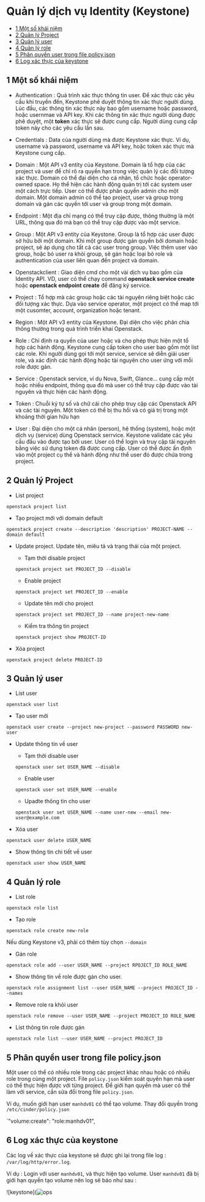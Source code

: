 # Quản lý dịch vụ Identity (Keystone)

 *	[1 Một số khái niệm](#1)
 *	[2 Quản lý Project ](#2)
 *	[3 Quản lý user ](#3)
 *	[4 Quản lý role ](#4)
 *	[5 Phân quyền user trong file policy.json ](#5)
 *	[6 Log xác thực của keystone ](#6)

## 1 Một số khái niệm  <a name="1"> </a>

 -	Authentication : Quá trình xác thực thông tin user. Để xác thực các yêu cầu khi truyền đến, Keystone phê duyệt thông tin xác thực người dùng. Lúc đầu, các thông tin xác thực này bao gồm username hoặc password, hoặc usernmae và API key. Khi các thông tin xác thực người dùng được phê duyệt, một **token** xác thực sẽ được cung cấp. Người dùng cung cấp token này cho các yêu cầu lần sau.
 
 - Credentials : Data của người dùng mà được Keystone xác thực. Ví dụ, username và password, username và API key, hoặc token xác thực mà Keystone cung cấp.
 
 - Domain : Một API v3 entity của Keystone. Domain là tổ hợp của các project và user để chỉ rõ ra quyền hạn trong việc quản lý các đối tượng xác thực. Domain có thể đại diện cho cá nhân, tổ chức hoặc operator-owned space. Họ thể hiện các hành động quản trị tới các system user một cách trực tiếp. User có thể được phân quyền admin cho một domain. Một domain admin có thể tạo project, user và group trong domain và gán các quyền tới user và group trong một domain.
 
 - Endpoint : Một địa chỉ mạng có thể truy cập được, thông thường là một URL, thông qua đó mà bạn có thể truy cập được vào một service. 
 
 - Group : Một API v3 entity của Keystone. Group là tổ hợp các user được sở hữu bởi một domain. Khi một group được gán quyền bởi domain hoặc project, sẽ áp dụng cho tất cả các user trong group. Việc thêm user vào group, hoặc bỏ user ra khỏi group, sẽ gán hoặc loại bỏ role và authentication của user liên quan đến project và domain.
 
 - Openstackclient : Giao diện cmd cho một vài dịch vụ bao gồm của Identity API. VD, user có thể chạy command **openstack service create** hoặc **openstack endpoint create** để đăng ký service.
 
 - Project : Tổ hợp mà các group hoặc các tài nguyên riêng biệt hoặc các đối tượng xác thực. Dựa vào service operator, một project có thể map tới một cusomter, account, organization hoặc tenant.
 
 - Region : Một API v3 entity của Keystone. Đại diện cho việc phân chia thông thường trong quá trình triển khai Openstack.
 
 - Role : Chỉ định ra quyền của user hoặc và cho phép thực hiện một tổ hợp các hành động. Keystone cung cấp token cho user bao gồm một list các role. Khi người dùng gọi tới một service, service sẽ diễn giải user role, và xác định các hành động hoặc tài nguyên cho user ứng với mỗi role được gán.
 
 - Service : Openstack service, ví dụ Nova, Swift, Glance... cung cấp một hoặc nhiều endpoint, thông qua đó mà user có thể truy cập được vào tài nguyên và thực hiện các hành động.
 
 - Token : Chuỗi ký tự số và chữ cái cho phép truy cập các Openstack API và các tài nguyên. Một token có thể bị thu hồi và có giá trị trong một khoảng thời gian hữu hạn
 
 - User : Đại diện cho một cá nhân (person), hệ thống (system), hoặc một dịch vụ (service) dùng Openstack serrvice. Keystone validate các yêu cầu đầu vào được tạo bởi user. User có thể login và truy cập tài nguyên bằng việc sử dụng token đã được cung cấp. User có thể được ấn định vào một project cụ thể và hành động như thể user đó được chứa trong project.
 
## 2 Quản lý Project <a name="2"> </a>

 -	List project 
 
`openstack project list`

 - Tạo project mới với domain default
 
`openstack project create --description 'description' PROJECT-NAME --domain default`
 
 -	Update project. Update tên, miêu tả và trạng thái của một project.
 
	- Tạm thời disable project
	
	`openstack project set PROJECT_ID --disable`
	
	- Enable project
	
	`openstack project set PROJECT_ID --enable`
	
	- Update tên mới cho project
	
	`openstack project set PROJECT_ID --name project-new-name`
	
	- Kiểm tra thông tin project
	
	`openstack project show PROJECT-ID`
	
 -	Xóa project
 
`openstack project delete PROJECT-ID`

## 3 Quản lý user <a name="3"> </a>

 -	List user
 
`openstack user list`

 - Tạo user mới
 
`openstack user create --project new-project --password PASSWORD new-user`

 - Update thông tin về user
 
	- Tạm thời disable user
	
	`openstack user set USER_NAME --disable`
	
	- Enable user
	
	`openstack user set USER_NAME --enable`
	
	- Upadte thông tin cho user
	
	`openstack user set USER_NAME --name user-new --email new-user@example.com`
	
 -	Xóa user 
 
`openstack user delete USER_NAME`

 -	Show thông tin chi tiết về user
 
`openstack user show USER_NAME`

## 4 Quản lý role <a name="4"> </a>

 -	List role
 
`openstack role list`

 - Tạo role
 
`openstack role create new-role`

Nếu dùng Keystone v3, phải có thêm tùy chọn `--domain`

 -	Gán role
 
`openstack role add --user USER_NAME --project RPOJECT_ID ROLE_NAME`

 - Show thông tin về role được gán cho user.
 
`openstack role assignment list --user USER_NAME --project PROJECT_ID --names`

 - Remove role ra khỏi user
 
`openstack role remove --user USER_NAME --project PROJECT_ID ROLE_NAME`

 - List thông tin role được gán
 
`openstack role list --user USER_NAME --project PROJECT_ID`

## 5 Phân quyền user trong file policy.json <a name="5"> </a>

Một user có thể có nhiều role trong các project khác nhau hoặc có nhiểu role trong cùng một project. File `policy.json` kiểm soát quyền hạn mà user có thể thực hiện được với từng project. Để giới hạn quyền mà user có thể làm với service, cần sửa đổi trong file `policy.json`.

Ví dụ, muốn giới hạn user `manhdv01` có thể tạo volume. Thay đổi quyền trong `/etc/cinder/policy.json`

`"volume:create": "role:manhdv01",

## 6 Log xác thực của keystone <a name="6"> </a>

 Các log về xác thực của keystone sẽ được ghi lại trong file log : `/var/log/http/error.log`.
 
Ví dụ : Login với user `manhdv01`, và thực hiện tạo volume. User `manhdv01` đã bị giới hạn quyền tạo volume nên log sẽ báo như sau : 

![keystone](![ops](/ManhDV/OpenStack/images/keystone-log.png)

